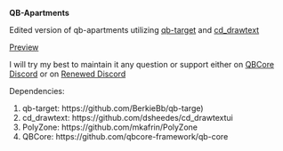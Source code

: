 **QB-Apartments**

Edited version of qb-apartments utilizing [qb-target](https://github.com/BerkieBb/qb-target) and [cd_drawtext](https://github.com/dsheedes/cd_drawtextui)

[Preview](https://streamable.com/3mkblq)


I will try my best to maintain it any question or support either on [QBCore Discord](https://discord.gg/QBCore) or on [Renewed Discord](https://discord.gg/AS2Y8TWejt)


Dependencies:

<ol>
  <li>qb-target: https://github.com/BerkieBb/qb-targe)</li>
  <li>cd_drawtext: https://github.com/dsheedes/cd_drawtextui</li>
  <li>PolyZone: https://github.com/mkafrin/PolyZone</li>
  <li>QBCore: https://github.com/qbcore-framework/qb-core</li>
</ol>
